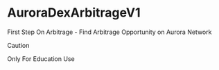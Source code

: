 # AuroraDexArbitrageV1

First Step On Arbitrage - Find Arbitrage Opportunity on Aurora Network

> [!CAUTION]
> Only For Education Use